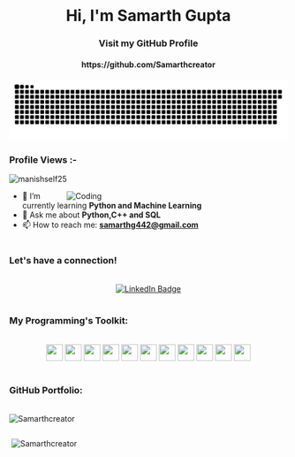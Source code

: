 ![]()

<h1 align="center">Hi, I'm Samarth Gupta</h1>

<h3 align="center">Visit my GitHub Profile</h3>
<h4 align="center">https://github.com/Samarthcreator</h4>

<picture>
  <source media="(prefers-color-scheme: dark)" srcset="https://raw.githubusercontent.com/manishself25/snk/output/github-contribution-grid-snake-dark.svg">
  <source media="(prefers-color-scheme: light)" srcset="https://raw.githubusercontent.com/manishself25/snk/output/github-contribution-grid-snake.svg">
  <img alt="github contribution grid snake animation" src="https://raw.githubusercontent.com/manishself25/snk/output/github-contribution-grid-snake.svg">
</picture>

<br>

<p align="right"> <h3>Profile Views :-</h3> 
<img src="https://komarev.com/ghpvc/?username=manishself25&label=Profile%20views&color=0e75b6&style=flat"
    alt="manishself25" /> 
</p>

<p><img align="right" alt="Coding" width="400" src="https://media.giphy.com/media/LaVp0AyqR5bGsC5Cbm/giphy.gif"> </p>

- 🌱 I’m currently learning **Python and Machine Learning**
- 💬 Ask me about **Python,C++ and SQL**
- 📫 How to reach me: **samarthg442@gmail.com**

<h1></h1>

### Let's have a connection!

<br>

<div id="badges" align="center">
 <a href="https://www.linkedin.com/in/samarth-gupta-809225315">
    <img src="https://cdn-icons-png.flaticon.com/512/1383/1383262.png" height=40px width=40px alt="LinkedIn Badge"/>
  </a>
</div>

<h1></h1>

### My Programming's Toolkit:

<br>

<div align="center"> 
<img src="https://cdn-icons-png.flaticon.com/512/919/919852.png" height="30" width="30">
<img src="https://cdn-icons-png.flaticon.com/128/6132/6132222.png" height="30" width="30">
<img src="https://cdn-icons-png.flaticon.com/512/888/888859.png" height="30" width="30">
<img src="https://cdn-icons-png.flaticon.com/128/5968/5968242.png" height="30" width="30">
<img src="https://cdn-icons-png.flaticon.com/512/4726/4726005.png" height="30" width="30">
<img src="https://cdn-icons-png.flaticon.com/128/9307/9307630.png" height="30" width="30">
<img src="https://cdn.iconscout.com/icon/free/png-256/heroku-3521485-2944929.png" height="30" width="30">
<img src="https://cdn-icons-png.flaticon.com/128/5968/5968520.png" height="30" width="30">
<img src="https://cdn-icons-png.flaticon.com/128/5968/5968472.png" height="30" width="30">
<img src="https://cdn-icons-png.flaticon.com/128/5968/5968428.png" height="30" width="30">
<img src="https://cdn-icons-png.flaticon.com/128/5968/5968435.png" height="30" width="30">
</div>

<h1></h1>

### GitHub Portfolio:

<br>

<table cellpadding="0">
<tr style="padding: 0">
<img src="https://github-readme-stats.vercel.app/api/top-langs?username=Samarthcreator&show_icons=true&locale=en&layout=compact&theme=github_dark" alt="Samarthcreator" />
</tr>
</table>

<table cellpadding="0">
<tr style="padding: 0">
&nbsp;<img src="https://github-readme-stats.vercel.app/api?username=Samarthcreator&show_icons=true&locale=en&theme=github_dark" alt="Samarthcreator" />
</tr>
</table>
<!--
<table cellpadding="0">
<tr style="padding: 0">
&nbsp;<img src="https://github-readme-streak-stats.herokuapp.com/?user=Samarthcreator&theme=dark" alt="manishself25" />
</tr>
</table>
-->

<h1></h1>
